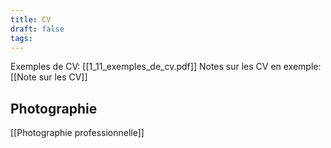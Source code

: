 ```yaml
---
title: CV
draft: false
tags:
---
```

Exemples de CV: [[1_11_exemples_de_cv.pdf]]
Notes sur les CV en exemple: [[Note sur les CV]]

## Photographie

[[Photographie professionnelle]]